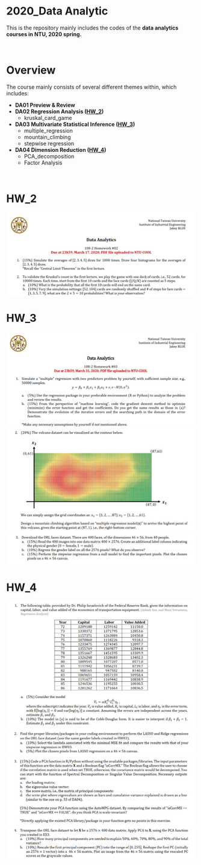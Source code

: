 # 2020_Data Analytic

This is the repository mainly includes the codes of the **data analytics courses in NTU, 2020 spring.**

<br>

# Overview

The course mainly consists of several different themes within, which includes:

* **DA01 Preview & Review**
* **DA02 Regression Analysis  ([HW_2](#HW_2))**
  * kruskal_card_game
* **DA03 Multivariate Statistical Inference ([HW_3](#HW_3))**
  * multiple_regression
  * mountain_climbing
  * stepwise regression
* **DA04 Dimension Reduction  ([HW_4](#HW_4))**
  * PCA_decomposition
  * Factor Analysis

<br>

# HW_2

<img src='./picture_source/HW_2.PNG'>

<br>

# HW_3

<img src='./picture_source/HW_3_1.PNG'>

<img src='./picture_source/HW_3_2.PNG'>

<img src='./picture_source/HW_3_3.PNG'>

<br>

# HW_4

<img src='./picture_source/HW_4_1.PNG'>

<img src='./picture_source/HW_4_2.PNG'>

<img src='./picture_source/HW_4_3.PNG'>

<img src='./picture_source/HW_4_4.PNG'>

<br>

